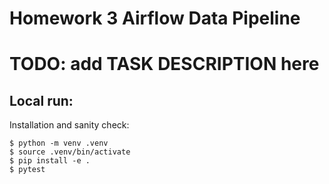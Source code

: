 # Homework 3 Airflow Data Pipeline

# TODO: add TASK DESCRIPTION here 

## Local run:

Installation and sanity check:
~~~
$ python -m venv .venv
$ source .venv/bin/activate
$ pip install -e .
$ pytest
~~~

